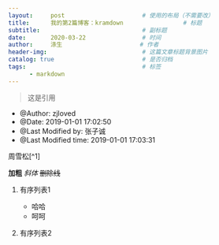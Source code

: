 ```yaml
---
layout:     post                      # 使用的布局（不需要改）
title:      我的第2篇博客：kramdown                 # 标题 
subtitle:                             # 副标题
date:       2020-03-22                # 时间
author:     涤生                      # 作者
header-img:                           # 这篇文章标题背景图片
catalog: true                         # 是否归档
tags:                                 # 标签
      - markdown
---
```

>这是引用
* @Author: zjloved
* @Date:   2019-01-01 17:02:50
* @Last Modified by:   张子诚
* @Last Modified time: 2019-01-01 17:03:31

周雪松[^1]

**加粗**
*斜体*
~~删除线~~

1. 有序列表1
   
   * 哈哈
   * 呵呵
2. 有序列表2
